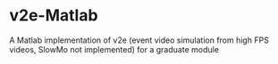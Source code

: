 # v2e-Matlab
A Matlab implementation of v2e (event video simulation from high FPS videos, SlowMo not implemented) for a graduate module
